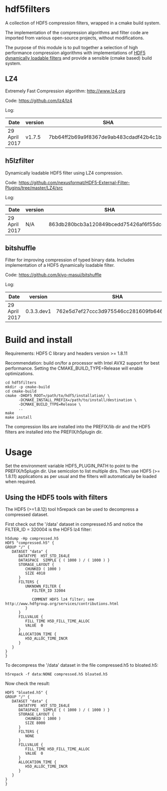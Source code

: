 hdf5filters
===========

A collection of HDF5 compression filters, wrapped in a cmake build system.

The implementation of the compression algorithms and filter code are imported
from various open-source projects, without modifications.

The purpose of this module is to pull together a selection of high performance
compression algorithms with implementations of [HDF5 dynamically loadable filters](https://support.hdfgroup.org/HDF5/doc/Advanced/DynamicallyLoadedFilters/)
and provide a sensible (cmake based) build system.

LZ4
---

Extremely Fast Compression algorithm: http://www.lz4.org

Code: https://github.com/lz4/lz4

Log:

| Date           | version | SHA                                      | 
| -------------- | ------- | ---------------------------------------- |
| 29 April 2017  | v1.7.5  | 7bb64ff2b69a9f8367de9ab483cdadf42b4c1b65 |


h5lzfilter
----------

Dynamically loadable HDF5 filter using LZ4 compression.

Code: https://github.com/nexusformat/HDF5-External-Filter-Plugins/tree/master/LZ4/src

Log:

| Date           | version | SHA                                      | 
| -------------- | ------- | ---------------------------------------- |
| 29 April 2017  | N/A     | 863db280bcb3a120849bcedd75426af6f55dce12 |


bitshuffle
----------

Filter for improving compression of typed binary data. Includes implementation
of a HDF5 dynamically loadable filter.

Code: https://github.com/kiyo-masui/bitshuffle

Log:

| Date           | version    | SHA                                      | 
| -------------- | ---------- | ---------------------------------------- |
| 29 April 2017  | 0.3.3.dev1 | 762e5d7ef27ccc3d975546cc281609fb6464b563 |


Build and install
=================

Requirements: HDF5 C library and headers version >= 1.8.11

Recommendation: build on/for a processor with Intel AVX2 support for best 
performance. Setting the CMAKE_BUILD_TYPE=Release will enable optimizations.

```
cd hdf5filters
mkdir -p cmake-build
cd cmake-build
cmake -DHDF5_ROOT=/path/to/hdf5/installation/ \
      -DCMAKE_INSTALL_PREFIX=/path/to/install/destination \
      -DCMAKE_BUILD_TYPE=Release \
      ..
make
make install
```

The compression libs are installed into the PREFIX/lib dir and the HDF5 filters
are installed into the PREFIX/h5plugin dir.

Usage
=====

Set the environment variable HDF5_PLUGIN_PATH to point to the PREFIX/h5plugin dir.
Use semicolon to list multiple dirs. Then use HDF5 (>= 1.8.11) applications as
per usual and the filters will automatically be loaded when required.

Using the HDF5 tools with filters
---------------------------------

The HDF5 (>=1.8.12) tool h5repack can be used to decompress a compressed dataset.

First check out the '/data' dataset in compressed.h5 and notice the
FILTER_ID = 320004 is the HDF5 lz4 filter:

```
h5dump -Hp compressed.h5 
HDF5 "compressed.h5" {
GROUP "/" {
   DATASET "data" {
      DATATYPE  H5T_STD_I64LE
      DATASPACE  SIMPLE { ( 1000 ) / ( 1000 ) }
      STORAGE_LAYOUT {
         CHUNKED ( 1000 )
         SIZE 4018
      }
      FILTERS {
         UNKNOWN_FILTER {
            FILTER_ID 32004
            
            COMMENT HDF5 lz4 filter; see http://www.hdfgroup.org/services/contributions.html
         }
      }
      FILLVALUE {
         FILL_TIME H5D_FILL_TIME_ALLOC
         VALUE  0
      }
      ALLOCATION_TIME {
         H5D_ALLOC_TIME_INCR
      }
   }
}
}
```

To decompress the '/data' dataset in the file compressed.h5 to bloated.h5:


```
h5repack -f data:NONE compressed.h5 bloated.h5
```

Now check the result:

```h5dump -Hp bloated.h5 
HDF5 "bloated.h5" {
GROUP "/" {
   DATASET "data" {
      DATATYPE  H5T_STD_I64LE
      DATASPACE  SIMPLE { ( 1000 ) / ( 1000 ) }
      STORAGE_LAYOUT {
         CHUNKED ( 1000 )
         SIZE 8000
      }
      FILTERS {
         NONE
      }
      FILLVALUE {
         FILL_TIME H5D_FILL_TIME_ALLOC
         VALUE  0
      }
      ALLOCATION_TIME {
         H5D_ALLOC_TIME_INCR
      }
   }
}
}
```
